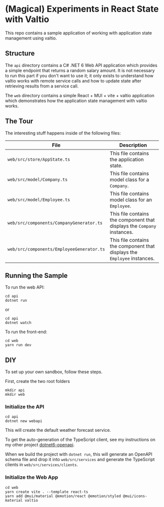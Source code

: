 # (Magical) Experiments in React State with Valtio

This repo contains a sample application of working with application state management using valtio.

## Structure

The `api` directory contains a C# .NET 6 Web API application which provides a simple endpoint that returns a random salary amount.  It is not necessary to run this part if you don't want to use it; it only exists to understand how valtio works with remote service calls and how to update state after retrieving results from a service call.

The `web` directory contains a simple React + MUI + vite + valtio application which demonstrates how the application state management with valtio works.

## The Tour

The interesting stuff happens inside of the following files:

|File|Description|
|---|---|
|`web/src/store/AppState.ts`|This file contains the application state.|
|`web/src/model/Company.ts`|This file contains model class for a `Company`.|
|`web/src/model/Employee.ts`|This file contains model class for an `Employee`.|
|`web/src/components/CompanyGenerator.ts`|This file contains the component that displays the `Company` instances.|
|`web/src/components/EmployeeGenerator.ts`|This file contains the component that displays the `Employee` instances.|

## Running the Sample

To run the web API:

```
cd api
dotnet run
```

or

```
cd api
dotnet watch
```

To run the front-end:

```
cd web
yarn run dev
```

## DIY

To set up your own sandbox, follow these steps.

First, create the two root folders

```
mkdir api
mkdir web
```

### Initialize the API

```
cd api
dotnet new webapi
```

This will create the default weather forecast service.

To get the auto-generation of the TypeScript client, see my instructions on my other project [dotnet6-openapi](https://github.com/CharlieDigital/dotnet6-openapi).

When we build the project with `dotnet run`, this will generate an OpenAPI schema file and drop it into `web/src/services` and generate the TypeScript clients in `web/src/services/clients`.

### Initialize the Web App

```
cd web
yarn create vite . --template react-ts
yarn add @mui/material @emotion/react @emotion/styled @mui/icons-material valtio
```